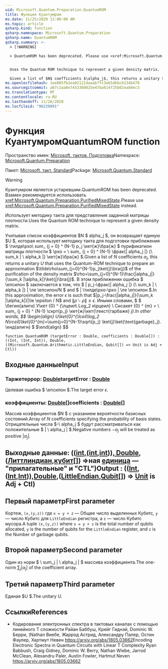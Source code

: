 ```yaml
---
uid: Microsoft.Quantum.Preparation.QuantumROM
title: Функция Куантумром
ms.date: 11/25/2020 12:00:00 AM
ms.topic: article
qsharp.kind: function
qsharp.namespace: Microsoft.Quantum.Preparation
qsharp.name: QuantumROM
qsharp.summary: >-
  > [!WARNING]

  > QuantumROM has been deprecated. Please use <xref:Microsoft.Quantum.Preparation.PurifiedMixedState> instead.


  Uses the Quantum ROM technique to represent a given density matrix.

  Given a list of $N$ coefficients $\alpha_j$, this returns a unitary $U$ that uses the Quantum-ROM technique to prepare an approximation  $\tilde\rho\sum_{j=0}^{N-1}p_j\ket{j}\bra{j}$ of the purification of the density matrix $\rho=\sum_{j=0}^{N-1}\frac{|alpha_j|}{\sum_k |\alpha_k|}\ket{j}\bra{j}$. In this approximation, the error $\epsilon$ is such that $|p_j-\frac{|alpha_j|}{\sum_k |\alpha_k|}|\le \epsilon / N$ and $\|\tilde\rho - \rho\| \le \epsilon$. In other words, $$ \begin{align} U\ket{0}^{\lceil\log_2 N\rceil}\ket{0}^{m}=\sum_{j=0}^{N-1}\sqrt{p_j} \ket{j}\ket{\text{garbage}_j}. \end{align} $$
ms.openlocfilehash: 1ee805fb2ea02121daaab7fc3eb5dbbcb134b470
ms.sourcegitcommit: a87c1aa8e7453360025e47ba614f25b02ea84ec3
ms.translationtype: MT
ms.contentlocale: ru-RU
ms.lasthandoff: 11/26/2020
ms.locfileid: "96229891"
---
```

# <a name="quantumrom-function"></a><span data-ttu-id="7dabf-102">Функция Куантумром</span><span class="sxs-lookup"><span data-stu-id="7dabf-102">QuantumROM function</span></span>

<span data-ttu-id="7dabf-103">Пространство имен: [Microsoft. тактов. Подготовка](xref:Microsoft.Quantum.Preparation)</span><span class="sxs-lookup"><span data-stu-id="7dabf-103">Namespace: [Microsoft.Quantum.Preparation](xref:Microsoft.Quantum.Preparation)</span></span>

<span data-ttu-id="7dabf-104">Пакет: [Microsoft. такт. Standard](https://nuget.org/packages/Microsoft.Quantum.Standard)</span><span class="sxs-lookup"><span data-stu-id="7dabf-104">Package: [Microsoft.Quantum.Standard](https://nuget.org/packages/Microsoft.Quantum.Standard)</span></span>


> [!WARNING]
> <span data-ttu-id="7dabf-105">Куантумром является устаревшим.</span><span class="sxs-lookup"><span data-stu-id="7dabf-105">QuantumROM has been deprecated.</span></span> <span data-ttu-id="7dabf-106">Взамен рекомендуется использовать <xref:Microsoft.Quantum.Preparation.PurifiedMixedState>.</span><span class="sxs-lookup"><span data-stu-id="7dabf-106">Please use <xref:Microsoft.Quantum.Preparation.PurifiedMixedState> instead.</span></span>

<span data-ttu-id="7dabf-107">Использует методику такта для представления заданной матрицы плотности.</span><span class="sxs-lookup"><span data-stu-id="7dabf-107">Uses the Quantum ROM technique to represent a given density matrix.</span></span>

<span data-ttu-id="7dabf-108">Учитывая список коэффициентов $N $ alpha_j $, он возвращает единую $U $, которая использует методику такта для подготовки приближения $ \тилде\рхо\ sum_ {j = 0} ^ {N-1} p_j \кет{ж}\бра{ж} $ пурификатион матрицы плотности $ \рхо = \ sum_ {j = 0} ^ {N-1} \фрак{| alpha_j |} {\ sum_k | \ alpha_k |} \кет{ж}\бра{ж} $.</span><span class="sxs-lookup"><span data-stu-id="7dabf-108">Given a list of $N$ coefficients $\alpha_j$, this returns a unitary $U$ that uses the Quantum-ROM technique to prepare an approximation  $\tilde\rho\sum_{j=0}^{N-1}p_j\ket{j}\bra{j}$ of the purification of the density matrix $\rho=\sum_{j=0}^{N-1}\frac{|alpha_j|}{\sum_k |\alpha_k|}\ket{j}\bra{j}$.</span></span> <span data-ttu-id="7dabf-109">В этом приближении ошибка $ \епсилон $ заключается в том, что $ | p_j-\фрак{| alpha_j |} {\ sum_k | \ alpha_k |} | \ле \епсилон/N $ and $ \| \тилде\рхо-\рхо \| \ле \епсилон $.</span><span class="sxs-lookup"><span data-stu-id="7dabf-109">In this approximation, the error $\epsilon$ is such that $|p_j-\frac{|alpha_j|}{\sum_k |\alpha_k|}|\le \epsilon / N$ and $\|\tilde\rho - \rho\| \le \epsilon$.</span></span> <span data-ttu-id="7dabf-110">Иными словами, $ $ \бегин{алигн} У\кет {0} ^ {\лцеил\ Log_2 н\рцеил} \ Сисакет {0} ^ {m} = \ sum_ {j = 0} ^ {N-1} \скрт{p_j} \кет{ж}\кет{\текст{гарбаже} _j}.</span><span class="sxs-lookup"><span data-stu-id="7dabf-110">In other words, $$ \begin{align} U\ket{0}^{\lceil\log_2 N\rceil}\ket{0}^{m}=\sum_{j=0}^{N-1}\sqrt{p_j} \ket{j}\ket{\text{garbage}_j}.</span></span>
<span data-ttu-id="7dabf-111">\енд{алигн} $ $</span><span class="sxs-lookup"><span data-stu-id="7dabf-111">\end{align} $$</span></span>

```qsharp
function QuantumROM (targetError : Double, coefficients : Double[]) : ((Int, (Int, Int)), Double, ((Microsoft.Quantum.Arithmetic.LittleEndian, Qubit[]) => Unit is Adj + Ctl))
```


## <a name="input"></a><span data-ttu-id="7dabf-112">Входные данные</span><span class="sxs-lookup"><span data-stu-id="7dabf-112">Input</span></span>

### <a name="targeterror--double"></a><span data-ttu-id="7dabf-113">Таржетеррор: [Double](xref:microsoft.quantum.lang-ref.double)</span><span class="sxs-lookup"><span data-stu-id="7dabf-113">targetError : [Double](xref:microsoft.quantum.lang-ref.double)</span></span>

<span data-ttu-id="7dabf-114">Целевая ошибка $ \епсилон $.</span><span class="sxs-lookup"><span data-stu-id="7dabf-114">The target error $\epsilon$.</span></span>


### <a name="coefficients--double"></a><span data-ttu-id="7dabf-115">коэффициенты: [Double](xref:microsoft.quantum.lang-ref.double)[]</span><span class="sxs-lookup"><span data-stu-id="7dabf-115">coefficients : [Double](xref:microsoft.quantum.lang-ref.double)[]</span></span>

<span data-ttu-id="7dabf-116">Массив коэффициентов $N $ с указанием вероятности базисных состояний.</span><span class="sxs-lookup"><span data-stu-id="7dabf-116">Array of $N$ coefficients specifying the probability of basis states.</span></span>
<span data-ttu-id="7dabf-117">Отрицательные числа $-\ alpha_j $ будут рассматриваться как положительные $ | \ alpha_j | $.</span><span class="sxs-lookup"><span data-stu-id="7dabf-117">Negative numbers $-\alpha_j$ will be treated as positive $|\alpha_j|$.</span></span>



## <a name="output--intintintdoublelittleendianqubit--unit--is-adj--ctl"></a><span data-ttu-id="7dabf-118">Выходные данные: (([int](xref:microsoft.quantum.lang-ref.int),[(int](xref:microsoft.quantum.lang-ref.int),[int](xref:microsoft.quantum.lang-ref.int)))[, Double](xref:microsoft.quantum.lang-ref.double), ([Литтлиндиан](xref:Microsoft.Quantum.Arithmetic.LittleEndian),[кубит](xref:microsoft.quantum.lang-ref.qubit)[]) =>ная [единица](xref:microsoft.quantum.lang-ref.unit)  — "прилагательные" и "CTL")</span><span class="sxs-lookup"><span data-stu-id="7dabf-118">Output : (([Int](xref:microsoft.quantum.lang-ref.int),([Int](xref:microsoft.quantum.lang-ref.int),[Int](xref:microsoft.quantum.lang-ref.int))),[Double](xref:microsoft.quantum.lang-ref.double),([LittleEndian](xref:Microsoft.Quantum.Arithmetic.LittleEndian),[Qubit](xref:microsoft.quantum.lang-ref.qubit)[]) => [Unit](xref:microsoft.quantum.lang-ref.unit)  is Adj + Ctl)</span></span>

## <a name="first-parameter"></a><span data-ttu-id="7dabf-119">Первый параметр</span><span class="sxs-lookup"><span data-stu-id="7dabf-119">First parameter</span></span>

<span data-ttu-id="7dabf-120">Кортеж, `(x,(y,z))` где `x = y + z` — Общее число выделенных Кубитс, `y` — число Кубитс для `LittleEndian` регистра, а `z` — число Кубитс мусора.</span><span class="sxs-lookup"><span data-stu-id="7dabf-120">A tuple `(x,(y,z))` where `x = y + z` is the total number of qubits allocated, `y` is the number of qubits for the `LittleEndian` register, and `z` is the Number of garbage qubits.</span></span>

## <a name="second-parameter"></a><span data-ttu-id="7dabf-121">Второй параметр</span><span class="sxs-lookup"><span data-stu-id="7dabf-121">Second parameter</span></span>

<span data-ttu-id="7dabf-122">Один из норм $ \ sum_j | \ alpha_j | $ массива коэффициента.</span><span class="sxs-lookup"><span data-stu-id="7dabf-122">The one-norm $\sum_j |\alpha_j|$ of the coefficient array.</span></span>

## <a name="third-parameter"></a><span data-ttu-id="7dabf-123">Третий параметр</span><span class="sxs-lookup"><span data-stu-id="7dabf-123">Third parameter</span></span>

<span data-ttu-id="7dabf-124">Единая $U $.</span><span class="sxs-lookup"><span data-stu-id="7dabf-124">The unitary $U$.</span></span>

## <a name="references"></a><span data-ttu-id="7dabf-125">Ссылки</span><span class="sxs-lookup"><span data-stu-id="7dabf-125">References</span></span>

- <span data-ttu-id="7dabf-126">Кодирование электронных спектра в тактовых каналах с помощью линейного T сложности Райан Баббуш, Крейг Гиднэй, Dominic W. Берри, (Nathan Виебе, Жаррод Астрид, Александру Палер, Остин Фаулер, Хартмут Невен https://arxiv.org/abs/1805.03662</span><span class="sxs-lookup"><span data-stu-id="7dabf-126">Encoding Electronic Spectra in Quantum Circuits with Linear T Complexity Ryan Babbush, Craig Gidney, Dominic W. Berry, Nathan Wiebe, Jarrod McClean, Alexandru Paler, Austin Fowler, Hartmut Neven https://arxiv.org/abs/1805.03662</span></span>